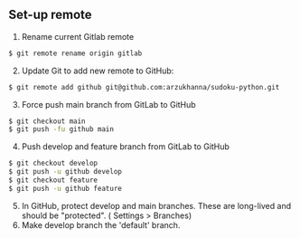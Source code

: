 ## Set-up remote 

1. Rename current Gitlab remote
  ```bash
  $ git remote rename origin gitlab
  ```

2. Update Git to add new remote to GitHub: 
  ```bash
  $ git remote add github git@github.com:arzukhanna/sudoku-python.git
  ```

3. Force push main branch from GitLab to GitHub
  ```bash
  $ git checkout main
  $ git push -fu github main
  ```
  
4. Push develop and feature branch from GitLab to GitHub
  ```bash
  $ git checkout develop
  $ git push -u github develop
  $ git checkout feature
  $ git push -u github feature
  ```

5. In GitHub, protect develop and main branches. These are long-lived and should be "protected". ( Settings > Branches)
6. Make develop branch the 'default' branch.

